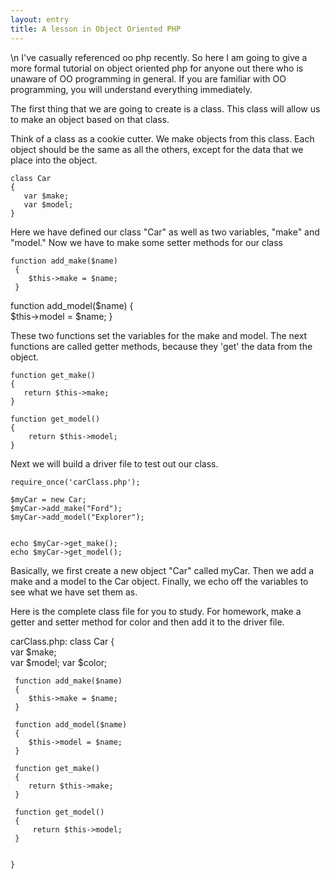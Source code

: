 ```yaml
---
layout: entry
title: A lesson in Object Oriented PHP
---
```


\n    I've casually referenced oo php recently.  So here I am going to give a more formal tutorial on object oriented php for anyone out there who is unaware of OO programming in general.  If you are familiar with OO programming, you will understand everything immediately.

The first thing that we are going to create is a class.  This class will allow us to make an object based on that class.  

Think of a class as a cookie cutter.  We make objects from this class.  Each object should be the same as all the others, except for the data that we place into the object.

    class Car
    {  
       var $make;      
       var $model;
    }

Here we have defined our class "Car" as well as two variables, "make" and "model."  Now we have to make some setter methods for our class

    function add_make($name)
     {  
        $this->make = $name;
     }
     
 function add_model($name)
     {  
        $this->model = $name;
     }


These two functions set the variables for the make and model.  The next functions are called getter methods, because they 'get' the data from the object.

    function get_make()
    {  
       return $this->make;
    }

    function get_model()
    { 
        return $this->model;
    }

Next we will build a driver file to test out our class.

    require_once('carClass.php');

    $myCar = new Car;
    $myCar->add_make("Ford");
    $myCar->add_model("Explorer");


    echo $myCar->get_make();
    echo $myCar->get_model();


Basically, we first create a new object "Car" called myCar.  Then we add a make and a model to the Car object.  Finally, we echo off the variables to see what we have set them as.

Here is the complete class file for you to study.  For homework, make a getter and setter method for color and then add it to the driver file.

carClass.php:
    class Car
    {  
       var $make;      
       var $model;
       var $color;
    
     
     function add_make($name)
     {  
        $this->make = $name;
     }
     
     function add_model($name)
     {  
        $this->model = $name;
     }
     
     function get_make()
     {  
        return $this->make;
     }

     function get_model()
     {  
         return $this->model;
     }
     
     
    }
  
